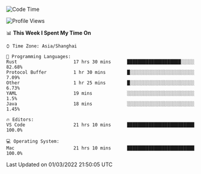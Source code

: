 <!--START_SECTION:waka-->
![Code Time](http://img.shields.io/badge/Code%20Time-1%2C040%20hrs%2010%20mins-blue)

![Profile Views](http://img.shields.io/badge/Profile%20Views-10-blue)

📊 **This Week I Spent My Time On** 

```text
⌚︎ Time Zone: Asia/Shanghai

💬 Programming Languages: 
Rust                     17 hrs 30 mins      ████████████████████░░░░░   82.68% 
Protocol Buffer          1 hr 30 mins        █░░░░░░░░░░░░░░░░░░░░░░░░   7.09% 
Other                    1 hr 25 mins        █░░░░░░░░░░░░░░░░░░░░░░░░   6.73% 
YAML                     19 mins             ░░░░░░░░░░░░░░░░░░░░░░░░░   1.5% 
Java                     18 mins             ░░░░░░░░░░░░░░░░░░░░░░░░░   1.45%

🔥 Editors: 
VS Code                  21 hrs 10 mins      █████████████████████████   100.0%

💻 Operating System: 
Mac                      21 hrs 10 mins      █████████████████████████   100.0%

```


 Last Updated on 01/03/2022 21:50:05 UTC
<!--END_SECTION:waka-->
